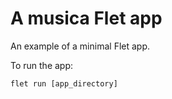 # A musica Flet app

An example of a minimal Flet app.

To run the app:

```
flet run [app_directory]
```